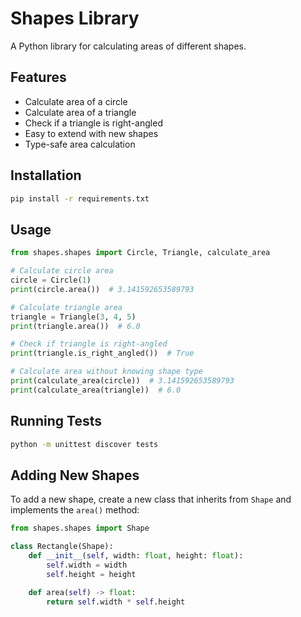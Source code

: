 # Shapes Library

A Python library for calculating areas of different shapes.

## Features

- Calculate area of a circle
- Calculate area of a triangle
- Check if a triangle is right-angled
- Easy to extend with new shapes
- Type-safe area calculation

## Installation

```bash
pip install -r requirements.txt
```

## Usage

```python
from shapes.shapes import Circle, Triangle, calculate_area

# Calculate circle area
circle = Circle(1)
print(circle.area())  # 3.141592653589793

# Calculate triangle area
triangle = Triangle(3, 4, 5)
print(triangle.area())  # 6.0

# Check if triangle is right-angled
print(triangle.is_right_angled())  # True

# Calculate area without knowing shape type
print(calculate_area(circle))  # 3.141592653589793
print(calculate_area(triangle))  # 6.0
```

## Running Tests

```bash
python -m unittest discover tests
```

## Adding New Shapes

To add a new shape, create a new class that inherits from `Shape` and implements the `area()` method:

```python
from shapes.shapes import Shape

class Rectangle(Shape):
    def __init__(self, width: float, height: float):
        self.width = width
        self.height = height

    def area(self) -> float:
        return self.width * self.height
```
